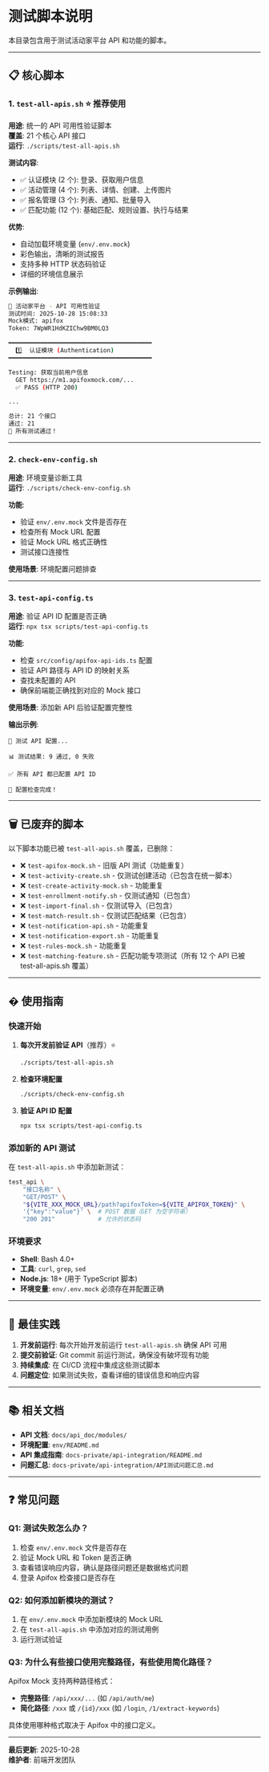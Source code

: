 # 测试脚本说明

本目录包含用于测试活动家平台 API 和功能的脚本。

---

## 📋 核心脚本

### 1. `test-all-apis.sh` ⭐ 推荐使用

**用途**: 统一的 API 可用性验证脚本  
**覆盖**: 21 个核心 API 接口  
**运行**: `./scripts/test-all-apis.sh`

**测试内容**:

- ✅ 认证模块 (2 个): 登录、获取用户信息
- ✅ 活动管理 (4 个): 列表、详情、创建、上传图片
- ✅ 报名管理 (3 个): 列表、通知、批量导入
- ✅ 匹配功能 (12 个): 基础匹配、规则设置、执行与结果

**优势**:

- 自动加载环境变量 (`env/.env.mock`)
- 彩色输出，清晰的测试报告
- 支持多种 HTTP 状态码验证
- 详细的环境信息展示

**示例输出**:

```bash
🧪 活动家平台 - API 可用性验证
测试时间: 2025-10-28 15:08:33
Mock模式: apifox
Token: 7WpWR1HdKZIChw9BM0LQ3

━━━━━━━━━━━━━━━━━━━━━━━━━━━━━━━━━━━━━━━━
  1️⃣  认证模块 (Authentication)
━━━━━━━━━━━━━━━━━━━━━━━━━━━━━━━━━━━━━━━━

Testing: 获取当前用户信息
  GET https://m1.apifoxmock.com/...
  ✅ PASS (HTTP 200)

...

总计: 21 个接口
通过: 21
🎉 所有测试通过！
```

---

### 2. `check-env-config.sh`

**用途**: 环境变量诊断工具  
**运行**: `./scripts/check-env-config.sh`

**功能**:

- 验证 `env/.env.mock` 文件是否存在
- 检查所有 Mock URL 配置
- 验证 Mock URL 格式正确性
- 测试接口连接性

**使用场景**: 环境配置问题排查

---

### 3. `test-api-config.ts`

**用途**: 验证 API ID 配置是否正确  
**运行**: `npx tsx scripts/test-api-config.ts`

**功能**:

- 检查 `src/config/apifox-api-ids.ts` 配置
- 验证 API 路径与 API ID 的映射关系
- 查找未配置的 API
- 确保前端能正确找到对应的 Mock 接口

**使用场景**: 添加新 API 后验证配置完整性

**输出示例**:

```
🧪 测试 API 配置...

📊 测试结果: 9 通过, 0 失败

✅ 所有 API 都已配置 API ID

🎉 配置检查完成！
```

---

## 🗑️ 已废弃的脚本

以下脚本功能已被 `test-all-apis.sh` 覆盖，已删除：

- ❌ `test-apifox-mock.sh` - 旧版 API 测试（功能重复）
- ❌ `test-activity-create.sh` - 仅测试创建活动（已包含在统一脚本）
- ❌ `test-create-activity-mock.sh` - 功能重复
- ❌ `test-enrollment-notify.sh` - 仅测试通知（已包含）
- ❌ `test-import-final.sh` - 仅测试导入（已包含）
- ❌ `test-match-result.sh` - 仅测试匹配结果（已包含）
- ❌ `test-notification-api.sh` - 功能重复
- ❌ `test-notification-export.sh` - 功能重复
- ❌ `test-rules-mock.sh` - 功能重复
- ❌ `test-matching-feature.sh` - 匹配功能专项测试（所有 12 个 API 已被 test-all-apis.sh 覆盖）

---

## � 使用指南

### 快速开始

1. **每次开发前验证 API**（推荐）⭐

   ```bash
   ./scripts/test-all-apis.sh
   ```

2. **检查环境配置**

   ```bash
   ./scripts/check-env-config.sh
   ```

3. **验证 API ID 配置**
   ```bash
   npx tsx scripts/test-api-config.ts
   ```

### 添加新的 API 测试

在 `test-all-apis.sh` 中添加新测试：

```bash
test_api \
    "接口名称" \
    "GET/POST" \
    "${VITE_XXX_MOCK_URL}/path?apifoxToken=${VITE_APIFOX_TOKEN}" \
    '{"key":"value"}' \  # POST 数据（GET 为空字符串）
    "200 201"            # 允许的状态码
```

### 环境要求

- **Shell**: Bash 4.0+
- **工具**: `curl`, `grep`, `sed`
- **Node.js**: 18+ (用于 TypeScript 脚本)
- **环境变量**: `env/.env.mock` 必须存在并配置正确

---

## 🎯 最佳实践

1. **开发前运行**: 每次开始开发前运行 `test-all-apis.sh` 确保 API 可用
2. **提交前验证**: Git commit 前运行测试，确保没有破坏现有功能
3. **持续集成**: 在 CI/CD 流程中集成这些测试脚本
4. **问题定位**: 如果测试失败，查看详细的错误信息和响应内容

---

## 📚 相关文档

- **API 文档**: `docs/api_doc/modules/`
- **环境配置**: `env/README.md`
- **API 集成指南**: `docs-private/api-integration/README.md`
- **问题汇总**: `docs-private/api-integration/API测试问题汇总.md`

---

## ❓ 常见问题

### Q1: 测试失败怎么办？

1. 检查 `env/.env.mock` 文件是否存在
2. 验证 Mock URL 和 Token 是否正确
3. 查看错误响应内容，确认是路径问题还是数据格式问题
4. 登录 Apifox 检查接口是否存在

### Q2: 如何添加新模块的测试？

1. 在 `env/.env.mock` 中添加新模块的 Mock URL
2. 在 `test-all-apis.sh` 中添加对应的测试用例
3. 运行测试验证

### Q3: 为什么有些接口使用完整路径，有些使用简化路径？

Apifox Mock 支持两种路径格式：

- **完整路径**: `/api/xxx/...` (如 `/api/auth/me`)
- **简化路径**: `/xxx` 或 `/{id}/xxx` (如 `/login`, `/1/extract-keywords`)

具体使用哪种格式取决于 Apifox 中的接口定义。

---

**最后更新**: 2025-10-28  
**维护者**: 前端开发团队

